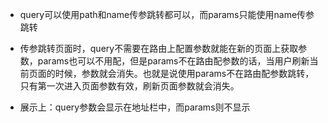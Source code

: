 
+ query可以使用path和name传参跳转都可以，而params只能使用name传参跳转


+ 传参跳转页面时，query不需要在路由上配置参数就能在新的页面上获取参数，params也可以不用配，但是params不在路由配参数的话，当用户刷新当前页面的时候，参数就会消失。也就是说使用params不在路由配参数跳转，只有第一次进入页面参数有效，刷新页面参数就会消失。

+ 展示上：query参数会显示在地址栏中，而params则不显示